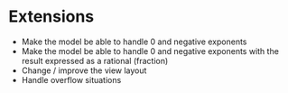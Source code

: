 # Extensions

- Make the model be able to handle 0 and negative exponents
- Make the model be able to handle 0 and negative exponents with the result expressed as a rational (fraction) 
- Change / improve the view layout
- Handle overflow situations

